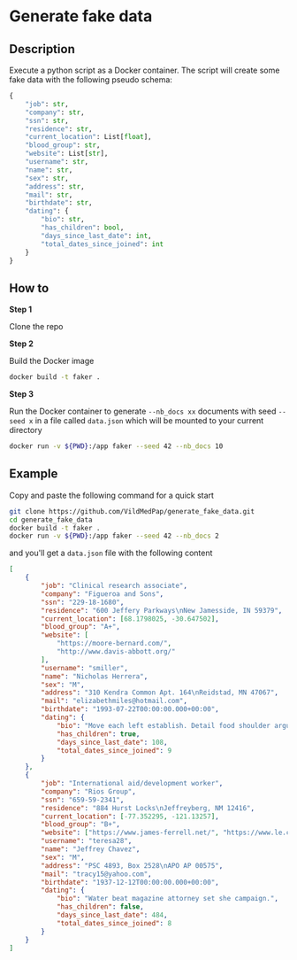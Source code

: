 # Generate fake data

## Description

Execute a python script as a Docker container. The script will create some fake data with the following pseudo schema:

```python
{
    "job": str,
    "company": str,
    "ssn": str,
    "residence": str,
    "current_location": List[float],
    "blood_group": str,
    "website": List[str],
    "username": str,
    "name": str,
    "sex": str,
    "address": str,
    "mail": str,
    "birthdate": str,
    "dating": {
        "bio": str,
        "has_children": bool,
        "days_since_last_date": int,
        "total_dates_since_joined": int
    }
}
```

## How to

**Step 1**

Clone the repo

**Step 2**

Build the Docker image

```sh
docker build -t faker .
```

**Step 3**

Run the Docker container to generate `--nb_docs xx` documents with seed `--seed x` in a file called `data.json` which will be mounted to your current directory

```sh
docker run -v ${PWD}:/app faker --seed 42 --nb_docs 10
```

## Example

Copy and paste the following command for a quick start

```sh
git clone https://github.com/VildMedPap/generate_fake_data.git
cd generate_fake_data
docker build -t faker .
docker run -v ${PWD}:/app faker --seed 42 --nb_docs 2
```

and you'll get a `data.json` file with the following content

```json
[
    {
        "job": "Clinical research associate",
        "company": "Figueroa and Sons",
        "ssn": "229-18-1680",
        "residence": "600 Jeffery Parkways\nNew Jamesside, IN 59379",
        "current_location": [68.1798025, -30.647502],
        "blood_group": "A+",
        "website": [
            "https://moore-bernard.com/",
            "http://www.davis-abbott.org/"
        ],
        "username": "smiller",
        "name": "Nicholas Herrera",
        "sex": "M",
        "address": "310 Kendra Common Apt. 164\nReidstad, MN 47067",
        "mail": "elizabethmiles@hotmail.com",
        "birthdate": "1993-07-22T00:00:00.000+00:00",
        "dating": {
            "bio": "Move each left establish. Detail food shoulder argue start source husband.",
            "has_children": true,
            "days_since_last_date": 108,
            "total_dates_since_joined": 9
        }
    },
    {
        "job": "International aid/development worker",
        "company": "Rios Group",
        "ssn": "659-59-2341",
        "residence": "884 Hurst Locks\nJeffreyberg, NM 12416",
        "current_location": [-77.352295, -121.13257],
        "blood_group": "B+",
        "website": ["https://www.james-ferrell.net/", "https://www.le.com/"],
        "username": "teresa28",
        "name": "Jeffrey Chavez",
        "sex": "M",
        "address": "PSC 4893, Box 2528\nAPO AP 00575",
        "mail": "tracy15@yahoo.com",
        "birthdate": "1937-12-12T00:00:00.000+00:00",
        "dating": {
            "bio": "Water beat magazine attorney set she campaign.",
            "has_children": false,
            "days_since_last_date": 484,
            "total_dates_since_joined": 8
        }
    }
]
```
